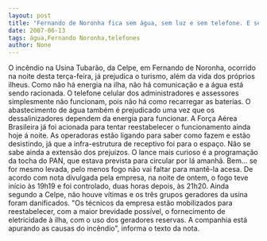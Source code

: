 ```yaml
---
layout: post
title: "Fernando de Noronha fica sem água, sem luz e sem telefone. E sem turistas também"
date: 2007-06-13
tags: água,Fernando Noronha,telefones
author: None
---
```

O inc&ecirc;ndio na Usina Tubar&atilde;o, da Celpe, em Fernando de Noronha, ocorrido na noite desta ter&ccedil;a-feira, j&aacute; prejudica o turismo, al&eacute;m da vida dos pr&oacute;prios ilheus.
Como n&atilde;o h&aacute; energia na ilha, n&atilde;o h&aacute; comunica&ccedil;&atilde;o e a &aacute;gua est&aacute; sendo racionada.
O telefone celular dos administradores e assessores simplesmente n&atilde;o funcionam, pois n&atilde;o h&aacute; como recarregar as baterias.
O abastecimento de &aacute;gua tamb&eacute;m &eacute; prejudicado uma vez que os dessalinizadores dependem da energia para funcionar. A For&ccedil;a A&eacute;rea Brasileira j&aacute; foi acionada para tentar reestabelecer o funcionamento ainda hoje &aacute; noite.
As operadoras est&atilde;o ligando para saber como fazem e est&atilde;o desistindo, j&aacute; que a infra-estrutura de receptivo foi para o espa&ccedil;o.
N&atilde;o se sabe ainda a extens&atilde;o dos preju&iacute;zos.
O lance mais curioso &eacute; a programa&ccedil;&atilde;o da tocha do PAN, que estava prevista para circular por l&aacute; amanh&atilde;. Bem... se for mesmo levada, pelo menos fogo n&atilde;o vai faltar para mant&ecirc;-la acesa.
De acordo com nota divulgada pela empresa, na noite de ontem, o fogo teve in&iacute;cio &agrave;s 19h19 e foi controlado, duas horas depois, &agrave;s 21h20. Ainda segundo a Celpe, n&atilde;o houve v&iacute;timas e os tr&ecirc;s grupos geradores da usina foram danificados. 
&quot;Os t&eacute;cnicos da empresa est&atilde;o mobilizados para reestabelecer, com a maior brevidade poss&iacute;vel, o fornecimento de eletricidade &agrave; ilha, com o uso dos geradores reservas. A companhia est&aacute; apurando as causas do inc&ecirc;ndio&quot;, informa o texto da nota.
 
